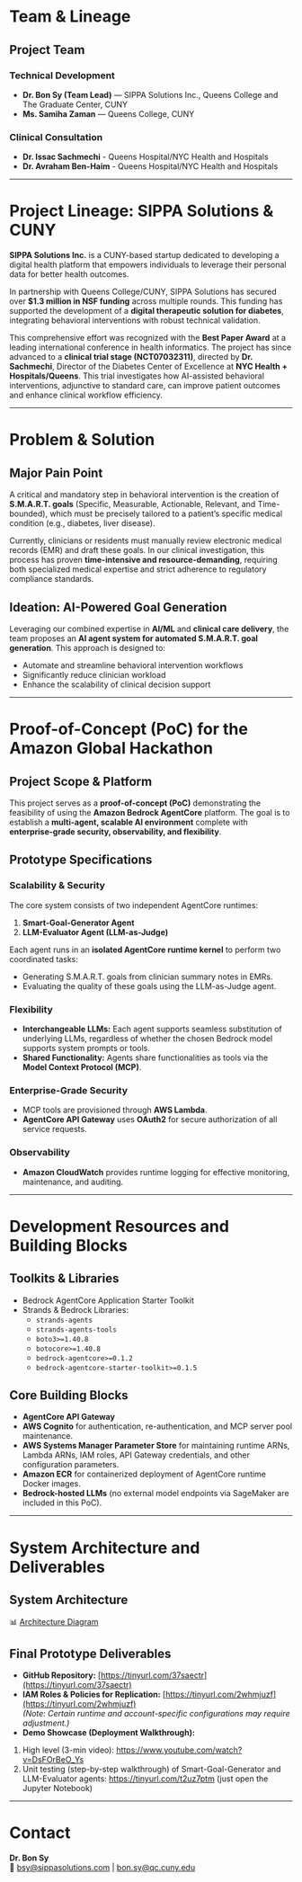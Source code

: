 # Team & Lineage

## Project Team

### Technical Development
- **Dr. Bon Sy (Team Lead)** — SIPPA Solutions Inc., Queens College and The Graduate Center, CUNY  
- **Ms. Samiha Zaman** — Queens College, CUNY  

### Clinical Consultation
- **Dr. Issac Sachmechi** - Queens Hospital/NYC Health and Hospitals
- **Dr. Avraham Ben-Haim** - Queens Hospital/NYC Health and Hospitals

---

# Project Lineage: SIPPA Solutions & CUNY

**SIPPA Solutions Inc.** is a CUNY-based startup dedicated to developing a digital health platform that empowers individuals to leverage their personal data for better health outcomes.

In partnership with Queens College/CUNY, SIPPA Solutions has secured over **$1.3 million in NSF funding** across multiple rounds. This funding has supported the development of a **digital therapeutic solution for diabetes**, integrating behavioral interventions with robust technical validation.

This comprehensive effort was recognized with the **Best Paper Award** at a leading international conference in health informatics. The project has since advanced to a **clinical trial stage (NCT07032311)**, directed by **Dr. Sachmechi**, Director of the Diabetes Center of Excellence at **NYC Health + Hospitals/Queens**. This trial investigates how AI-assisted behavioral interventions, adjunctive to standard care, can improve patient outcomes and enhance clinical workflow efficiency.

---

# Problem & Solution

## Major Pain Point

A critical and mandatory step in behavioral intervention is the creation of **S.M.A.R.T. goals** (Specific, Measurable, Actionable, Relevant, and Time-bounded), which must be precisely tailored to a patient’s specific medical condition (e.g., diabetes, liver disease).

Currently, clinicians or residents must manually review electronic medical records (EMR) and draft these goals. In our clinical investigation, this process has proven **time-intensive and resource-demanding**, requiring both specialized medical expertise and strict adherence to regulatory compliance standards.

## Ideation: AI-Powered Goal Generation

Leveraging our combined expertise in **AI/ML** and **clinical care delivery**, the team proposes an **AI agent system for automated S.M.A.R.T. goal generation**. This approach is designed to:

- Automate and streamline behavioral intervention workflows  
- Significantly reduce clinician workload  
- Enhance the scalability of clinical decision support  

---

# Proof-of-Concept (PoC) for the Amazon Global Hackathon

## Project Scope & Platform

This project serves as a **proof-of-concept (PoC)** demonstrating the feasibility of using the **Amazon Bedrock AgentCore** platform. The goal is to establish a **multi-agent, scalable AI environment** complete with **enterprise-grade security, observability, and flexibility**.

## Prototype Specifications

### Scalability & Security

The core system consists of two independent AgentCore runtimes:

1. **Smart-Goal-Generator Agent**  
2. **LLM-Evaluator Agent (LLM-as-Judge)**  

Each agent runs in an **isolated AgentCore runtime kernel** to perform two coordinated tasks:

- Generating S.M.A.R.T. goals from clinician summary notes in EMRs.  
- Evaluating the quality of these goals using the LLM-as-Judge agent.  

### Flexibility

- **Interchangeable LLMs:** Each agent supports seamless substitution of underlying LLMs, regardless of whether the chosen Bedrock model supports system prompts or tools.  
- **Shared Functionality:** Agents share functionalities as tools via the **Model Context Protocol (MCP)**.  

### Enterprise-Grade Security

- MCP tools are provisioned through **AWS Lambda**.  
- **AgentCore API Gateway** uses **OAuth2** for secure authorization of all service requests.  

### Observability

- **Amazon CloudWatch** provides runtime logging for effective monitoring, maintenance, and auditing.  

---

# Development Resources and Building Blocks

## Toolkits & Libraries
- Bedrock AgentCore Application Starter Toolkit  
- Strands & Bedrock Libraries:  
  - `strands-agents`  
  - `strands-agents-tools`  
  - `boto3>=1.40.8`  
  - `botocore>=1.40.8`  
  - `bedrock-agentcore>=0.1.2`  
  - `bedrock-agentcore-starter-toolkit>=0.1.5`  

## Core Building Blocks
- **AgentCore API Gateway**  
- **AWS Cognito** for authentication, re-authentication, and MCP server pool maintenance.  
- **AWS Systems Manager Parameter Store** for maintaining runtime ARNs, Lambda ARNs, IAM roles, API Gateway credentials, and other configuration parameters.  
- **Amazon ECR** for containerized deployment of AgentCore runtime Docker images.  
- **Bedrock-hosted LLMs** (no external model endpoints via SageMaker are included in this PoC).  

---

# System Architecture and Deliverables

## System Architecture
📊 [Architecture Diagram](https://tinyurl.com/yc54fr54)

## Final Prototype Deliverables
- **GitHub Repository:** [https://tinyurl.com/37saectr](https://tinyurl.com/37saectr)  
- **IAM Roles & Policies for Replication:** [https://tinyurl.com/2whmjuzf](https://tinyurl.com/2whmjuzf)  
  *(Note: Certain runtime and account-specific configurations may require adjustment.)*  
- **Demo Showcase (Deployment Walkthrough):**  
1. High level (3-min video): https://www.youtube.com/watch?v=DsFOrBeO_Ys
2. Unit testing (step-by-step walkthrough) of Smart-Goal-Generator and LLM-Evaluator agents: https://tinyurl.com/t2uz7ptm (just open the Jupyter Notebook)


---

# Contact

**Dr. Bon Sy**  
📧 bsy@sippasolutions.com | bon.sy@qc.cuny.edu  
